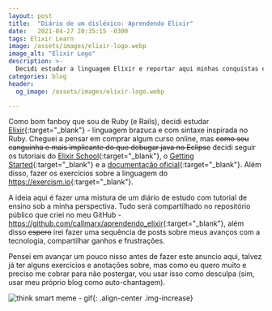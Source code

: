 ```yaml
---
layout: post
title:  "Diário de um disléxico: Aprendendo Elixir"
date:   2021-04-27 20:35:15 -0300
tags: Elixir Learn
image: /assets/images/elixir-logo.webp
image_alt: "Elixir Logo"
description: >-
  Decidi estudar a linguagem Elixir e reportar aqui minhas conquistas e tropeços.
categories: blog
header:
  og_image: /assets/images/elixir-logo.webp

---
```


Como bom fanboy que sou de Ruby (e Rails), decidi estudar
[Elixir](https://elixir-lang.org){:target="_blank"} - linguagem brazuca e com sintaxe inspirada no
Ruby. Cheguei a pensar em comprar algum curso online, mas ~~como sou canguinha e mais implicante do
que debugar java no Eclipse~~ decidi seguir os tutoriais do
[Elixir School](https://elixirschool.com/pt/){:target="_blank"}, o
[Getting Started](https://elixir-lang.org/getting-started){:target="_blank"} e a
[documentação oficial](https://hexdocs.pm/elixir/Kernel.html){:target="_blank"}. Além disso, fazer
os exercícios sobre a linguagem do <https://exercism.io>{:target="_blank"}.
<!-- excerpt-end -->

A ideia aqui é fazer uma mistura de um diário de estudo com tutorial de ensino sob a minha
perspectiva. Tudo será compartilhado no repositório público que criei no meu GitHub -
<https://github.com/callmarx/aprendendo_elixir>{:target="_blank"}, além disso ~~espero~~ irei fazer
uma sequência de posts sobre meus avanços com a tecnologia, compartilhar ganhos e frustrações.

Pensei em avançar um pouco nisso antes de fazer este anuncio aqui, talvez já ter alguns exercícios
e anotações sobre, mas como eu quero muito e preciso me cobrar para não postergar, vou usar isso
como desculpa (sim, usar meu próprio blog como auto-chantagem).

![think smart meme - gif](https://c.tenor.com/qRq6uenJInkAAAAS/think-smart-meme.gif){: .align-center .img-increase}
